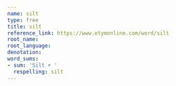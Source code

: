 ```yaml
---
name: silt
type: free
title: silt
reference_link: https://www.etymonline.com/word/silt
root_name: 
root_language: 
denotation: 
word_sums:
- sum: 'Silt + '
  respelling: silt
---
```

